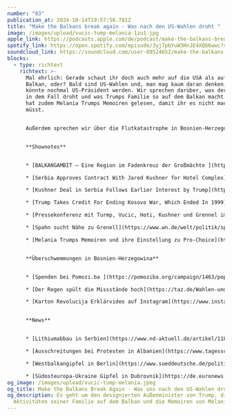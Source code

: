 ```yaml
---
number: "83"
publication_at: 2024-10-14T19:57:58.781Z
title: "Make the Balkans break again - Was nach den US-Wahlen droht "
image: /images/upload/vucic-tump-melania-1zu1.jpg
apple_link: https://podcasts.apple.com/de/podcast/make-the-balkans-break-again-was-uns-nach-den-us-wahlen-droht/id1170436903?i=1000673073460
spotify_link: https://open.spotify.com/episode/3yjTpbYuW3HnJE4XQb6wwc?si=ff19d250ff204d25
soundcloud_link: https://soundcloud.com/user-89524652/make-the-balkans-break-again-was-uns-nach-den-us-wahlen-droht?si=0dce0ef5305f430391e039e138d488f3&utm_source=clipboard&utm_medium=text&utm_campaign=social_sharing
blocks:
  - type: richtext
    richtext: >-
      Mal ehrlich: Gerade schaut ihr doch auch mehr auf die USA als auf den
      Balkan, oder? Bald sind US-Wahlen und, man mag kaum daran denken, Trump
      könnte nochmal US-Präsident werden. Wir sprechen darüber, was der Region
      in dem Fall droht und was Trumps Familie so auf dem Balkan macht. Krsto
      hat zudem Melania Trumps Memoiren gelesen, damit ihr es nicht machen
      müsst.


      Außerdem sprechen wir über die Flutkatastrophe in Bosnien-Herzegowina und erzählen in den News wo gerade überall Westbalkangipfel stattfinden, warum es in Albanien zu Ausschreitungen kam und wie es mit dem Lithiumabbau in Serbien aussieht.


      **Shownotes**


      * [BALKANGAMBIT – Eine Region im Fadenkreuz der Großmächte ](https://www.bpb.de/mediathek/podcasts/balkangambit/>)(Podcast der Bundeszentrale für politische Bildung)

      * [Serbia Approves Contract With Jared Kushner for Hotel Complex](https://www.nytimes.com/2024/05/16/us/politics/kushner-serbia-hotel.html) (New York Times)

      * [Kushner Deal in Serbia Follows Earlier Interest by Trump](https://www.nytimes.com/2024/03/17/us/politics/kushner-deal-serbia-trump.html) (New York Times) 

      * [Trump Takes Credit For Ending Kosovo War, Which Ended In 1999](https://www.forbes.com/sites/joewalsh/2020/10/28/trump-takes-credit-for-ending-kosovo-war-which-ended-in-1999/) (Forbes)

      * [Pressekonferenz mit Turmp, Vucic, Hoti, Kushner und Grennel im Oval Office](https://www.youtube.com/watch?v=iG3srA1j42) (Youtube)

      * [Spahn sucht Nähe zu Grenell](https://www.wn.de/welt/politik/spahn-sucht-nahe-zu-grenell-1279814) (Westfällische Nachrichten)

      * [Melania Trumps Memoiren und ihre Einstellung zu Pro-Choice](https://taz.de/Melania-Trumps-Memoiren/!6034916/) (taz)


      **Überschwemmungen in Bosnien-Herzegowina**


      * [Spenden bei Pomozi.ba ](https://pomoziba.org/campaign/1463/poplave-2024)

      * [Der Regen spült die Missstände hoch](https://taz.de/Wahlen-und-Ueberschwemmungen-in-Bosnien/!6040947/) (taz)

      * [Karton Revolucija Erklärvideo auf Instagram](https://www.instagram.com/p/DAyheNENknw/) (Bosnisch)


      **News**


      * [Lithiumabbau in Serbien](https://www.nd-aktuell.de/artikel/1185985.litihium-abbau-lithium-in-serbien-wir-verschenken-das-weisse-gold.html) (nd)

      * [Ausschreitungen bei Protesten in Albanien](https://www.tagesschau.de/ausland/europa/albanien-ausschreitungen-100.html) (tagesschau)

      * [Westbalkangipfel in Berlin](https://www.sueddeutsche.de/politik/westbalkan-gipfel-scholz-eu-beitritt-albanien-kosovo-serbien-lux.oUxCFGxtBWAJsMZzNo3hs) (Süddeutsche Zeitung) 

      * [Südosteuropa-Ukraine Gipfel in Dubrovnik](https://de.euronews.com/my-europe/2024/10/10/den-krieg-bis-2025-beenden-selenskyj-stellt-plane-in-kroatien-vor) (euronews)
og_image: /images/upload/vucic-tump-melania.jpeg
og_title: Make the Balkans Break Again - Was uns nach den US-Wahlen droht
og_description: Es geht um den designierten Außenminister von Trump, die
  Aktivitäten seiner Familie auf dem Balkan und die Memoiren von Melania
---
```

